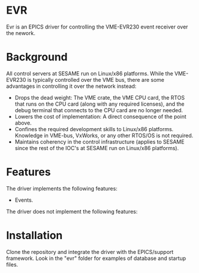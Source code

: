 EVR
===
Evr is an EPICS driver for controlling the VME-EVR230 event receiver over the nework.

Background
==========
All control servers at SESAME run on Linux/x86 platforms. While the VME-EVR230 is typically controlled over the VME bus, there are some advantages in controlling it over the network instead:
* Drops the dead weight: The VME crate, the VME CPU card, the RTOS that runs on the CPU card (along with any required licenses), and the debug terminal that connects to the CPU card are no longer needed.
* Lowers the cost of implementation: A direct consequence of the point above.
* Confines the required development skills to Linux/x86 platforms. Knowledge in VME-bus, VxWorks, or any other RTOS/OS is not required.
* Maintains coherency in the control infrastructure (applies to SESAME since the rest of the IOC's at SESAME run on Linux/x86 platforms).

Features
========
The driver implements the following features:
* Events.

The driver does not implement the following features:

Installation
============
Clone the repository and integrate the driver with the EPICS/support framework. Look in the "evr" folder for examples of database and startup files.
